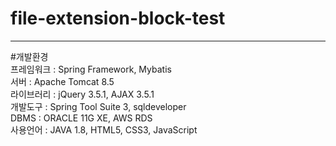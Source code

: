 # file-extension-block-test
------------------------------
#개발환경     
프레임워크 : Spring Framework, Mybatis       
서버 :  Apache Tomcat 8.5         
라이브러리 :  jQuery 3.5.1, AJAX 3.5.1       
개발도구 : Spring Tool Suite 3, sqldeveloper          
DBMS :  ORACLE 11G XE, AWS RDS            
사용언어 :  JAVA 1.8, HTML5, CSS3, JavaScript         

